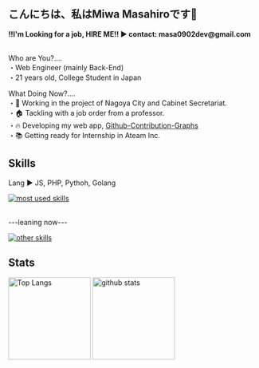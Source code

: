 <section>
  <h1>こんにちは、私はMiwa Masahiroです👋</h1>
  <p>
    <b>‼️I'm Looking for a job, HIRE ME‼️ ▶️ contact: masa0902dev@gmail.com</b><br><br>
  </p>
  <p>
    Who are You?....<br>
    ・Web Engineer (mainly Back-End)<br>
    ・21 years old, College Student in Japan<br>
<!--     ・department of Physical Engineering, NIT<br> -->
  </p>
  <p>
    What Doing Now?....<br>
    ・💼 Working in the project of Nagoya City and Cabinet Secretariat.<br>
    ・🏠 Tackling with a job order from a professor.<br>
    ・🔥 Developing my web app, <a href="https://github.com/masa0902dev/github-contribution-graphs">Github-Contribution-Graphs</a><br>
    ・📚 Getting ready for Internship in Ateam Inc.<br>
  </p>
</section>



<section>
  <h1>Skills</h1>
  
  <div align="left">
    <p>
      Lang ▶️ JS, PHP, Pythoh, Golang<br>
    </p>
    <a href="https://skillicons.dev">
      <img alt="most used skills" src="https://skillicons.dev/icons?theme=light&perline=10&i=js,nodejs,npm,php,laravel,py,anaconda,go,linux,mysql,graphql,postman,git,github,md,vim,vscode,html,css,sass,bash,heroku,apple,notion">
    </a>
  </div>
  
  <div align="left">
    <p><br>---leaning now---</p>
    <a href="https://skillicons.dev"><img alt="other skills" src="https://skillicons.dev/icons?theme=light&perline=10&i=ts,react,aws,docker,githubactions,jest"></a>
  </div>
</section>



<section>
  <h1>Stats</h1>
  
  <p align="left"> 
    <img alt="Top Langs" height="165px" src="https://github-readme-stats-ten-lilac-82.vercel.app/api/top-langs/?username=masa0902dev&layout=compact&show_icons=true&theme=onedark&count_private=true&size_weight=0.5&count_weight=1&hide=css,blade&title_color=FFD100&text_color=3AC0FF&border_radius=6">
    <!-- size_weight:byte count, count_weight:レポジトリが持つ割合 -->
    <!-- css:scssがあるので, blade:phpがあるので -->
    <!-- exclude_repo:特定のレポジトリを排除 -->
    <img alt="github stats" height="165px" src="https://github-readme-stats-ten-lilac-82.vercel.app/api?username=masa0902dev&theme=onedark&show_icons=true&count_private=true&title_color=FFD100&text_color=00AEFF&icon_color=FFD100&border_radius=6">
  </p>

  <!-- 05/12/2024にWakaTimeをcursorに入れたので、十分な作業時間が記録されたら表示 -->
  <!-- <a href="https://github.com/masa0902dev/github-readme-stats">
    <img align="center" width="800" src="https://github-readme-stats.vercel.app/api/wakatime?username=@masa0902dev&layout=compact" />
  </a> -->
</section>
